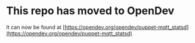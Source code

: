 # This repo has moved to OpenDev

It can now be found at [https://opendev.org/opendev/puppet-mqtt_statsd](https://opendev.org/opendev/puppet-mqtt_statsd)
